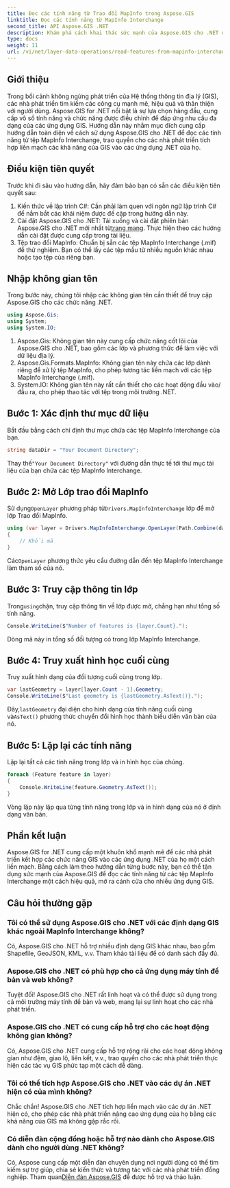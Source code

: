 ```yaml
---
title: Đọc các tính năng từ Trao đổi MapInfo trong Aspose.GIS
linktitle: Đọc các tính năng từ MapInfo Interchange
second_title: API Aspose.GIS .NET
description: Khám phá cách khai thác sức mạnh của Aspose.GIS cho .NET để đọc các tính năng từ các tệp MapInfo Interchange trong hướng dẫn toàn diện này.
type: docs
weight: 11
url: /vi/net/layer-data-operations/read-features-from-mapinfo-interchange/
---
```

## Giới thiệu
Trong bối cảnh không ngừng phát triển của Hệ thống thông tin địa lý (GIS), các nhà phát triển tìm kiếm các công cụ mạnh mẽ, hiệu quả và thân thiện với người dùng. Aspose.GIS for .NET nổi bật là sự lựa chọn hàng đầu, cung cấp vô số tính năng và chức năng được điều chỉnh để đáp ứng nhu cầu đa dạng của các ứng dụng GIS. Hướng dẫn này nhằm mục đích cung cấp hướng dẫn toàn diện về cách sử dụng Aspose.GIS cho .NET để đọc các tính năng từ tệp MapInfo Interchange, trao quyền cho các nhà phát triển tích hợp liền mạch các khả năng của GIS vào các ứng dụng .NET của họ.
## Điều kiện tiên quyết
Trước khi đi sâu vào hướng dẫn, hãy đảm bảo bạn có sẵn các điều kiện tiên quyết sau:
1. Kiến thức về lập trình C#: Cần phải làm quen với ngôn ngữ lập trình C# để nắm bắt các khái niệm được đề cập trong hướng dẫn này.
2.  Cài đặt Aspose.GIS cho .NET: Tải xuống và cài đặt phiên bản Aspose.GIS cho .NET mới nhất từ[trang mạng](https://releases.aspose.com/gis/net/). Thực hiện theo các hướng dẫn cài đặt được cung cấp trong tài liệu.
3. Tệp trao đổi MapInfo: Chuẩn bị sẵn các tệp MapInfo Interchange (.mif) để thử nghiệm. Bạn có thể lấy các tệp mẫu từ nhiều nguồn khác nhau hoặc tạo tệp của riêng bạn.

## Nhập không gian tên
Trong bước này, chúng tôi nhập các không gian tên cần thiết để truy cập Aspose.GIS cho các chức năng .NET.
```csharp
using Aspose.Gis;
using System;
using System.IO;
```
1. Aspose.Gis: Không gian tên này cung cấp chức năng cốt lõi của Aspose.GIS cho .NET, bao gồm các lớp và phương thức để làm việc với dữ liệu địa lý.
2. Aspose.Gis.Formats.MapInfo: Không gian tên này chứa các lớp dành riêng để xử lý tệp MapInfo, cho phép tương tác liền mạch với các tệp MapInfo Interchange (.mif).
3. System.IO: Không gian tên này rất cần thiết cho các hoạt động đầu vào/đầu ra, cho phép thao tác với tệp trong môi trường .NET.

## Bước 1: Xác định thư mục dữ liệu
Bắt đầu bằng cách chỉ định thư mục chứa các tệp MapInfo Interchange của bạn.
```csharp
string dataDir = "Your Document Directory";
```
 Thay thế`"Your Document Directory"` với đường dẫn thực tế tới thư mục tài liệu của bạn chứa các tệp MapInfo Interchange.
## Bước 2: Mở Lớp trao đổi MapInfo
 Sử dụng`OpenLayer` phương pháp từ`Drivers.MapInfoInterchange` lớp để mở lớp Trao đổi MapInfo.
```csharp
using (var layer = Drivers.MapInfoInterchange.OpenLayer(Path.Combine(dataDir, "data.mif")))
{
    // Khối mã
}
```
 Các`OpenLayer` phương thức yêu cầu đường dẫn đến tệp MapInfo Interchange làm tham số của nó.
## Bước 3: Truy cập thông tin lớp
 Trong`using`chặn, truy cập thông tin về lớp được mở, chẳng hạn như tổng số tính năng.
```csharp
Console.WriteLine($"Number of features is {layer.Count}.");
```
Dòng mã này in tổng số đối tượng có trong lớp MapInfo Interchange.
## Bước 4: Truy xuất hình học cuối cùng
Truy xuất hình dạng của đối tượng cuối cùng trong lớp.
```csharp
var lastGeometry = layer[layer.Count - 1].Geometry;
Console.WriteLine($"Last geometry is {lastGeometry.AsText()}.");
```
 Đây,`lastGeometry` đại diện cho hình dạng của tính năng cuối cùng và`AsText()` phương thức chuyển đổi hình học thành biểu diễn văn bản của nó.
## Bước 5: Lặp lại các tính năng
Lặp lại tất cả các tính năng trong lớp và in hình học của chúng.
```csharp
foreach (Feature feature in layer)
{
    Console.WriteLine(feature.Geometry.AsText());
}
```
Vòng lặp này lặp qua từng tính năng trong lớp và in hình dạng của nó ở định dạng văn bản.

## Phần kết luận
Aspose.GIS for .NET cung cấp một khuôn khổ mạnh mẽ để các nhà phát triển kết hợp các chức năng GIS vào các ứng dụng .NET của họ một cách liền mạch. Bằng cách làm theo hướng dẫn từng bước này, bạn có thể tận dụng sức mạnh của Aspose.GIS để đọc các tính năng từ các tệp MapInfo Interchange một cách hiệu quả, mở ra cánh cửa cho nhiều ứng dụng GIS.
## Câu hỏi thường gặp
### Tôi có thể sử dụng Aspose.GIS cho .NET với các định dạng GIS khác ngoài MapInfo Interchange không?
Có, Aspose.GIS cho .NET hỗ trợ nhiều định dạng GIS khác nhau, bao gồm Shapefile, GeoJSON, KML, v.v. Tham khảo tài liệu để có danh sách đầy đủ.
### Aspose.GIS cho .NET có phù hợp cho cả ứng dụng máy tính để bàn và web không?
Tuyệt đối! Aspose.GIS cho .NET rất linh hoạt và có thể được sử dụng trong cả môi trường máy tính để bàn và web, mang lại sự linh hoạt cho các nhà phát triển.
### Aspose.GIS cho .NET có cung cấp hỗ trợ cho các hoạt động không gian không?
Có, Aspose.GIS cho .NET cung cấp hỗ trợ rộng rãi cho các hoạt động không gian như đệm, giao lộ, liên kết, v.v., trao quyền cho các nhà phát triển thực hiện các tác vụ GIS phức tạp một cách dễ dàng.
### Tôi có thể tích hợp Aspose.GIS cho .NET vào các dự án .NET hiện có của mình không?
Chắc chắn! Aspose.GIS cho .NET tích hợp liền mạch vào các dự án .NET hiện có, cho phép các nhà phát triển nâng cao ứng dụng của họ bằng các khả năng của GIS mà không gặp rắc rối.
### Có diễn đàn cộng đồng hoặc hỗ trợ nào dành cho Aspose.GIS dành cho người dùng .NET không?
Có, Aspose cung cấp một diễn đàn chuyên dụng nơi người dùng có thể tìm kiếm sự trợ giúp, chia sẻ kiến thức và tương tác với các nhà phát triển đồng nghiệp. Tham quan[Diễn đàn Aspose.GIS](https://forum.aspose.com/c/gis/33) để được hỗ trợ và thảo luận.